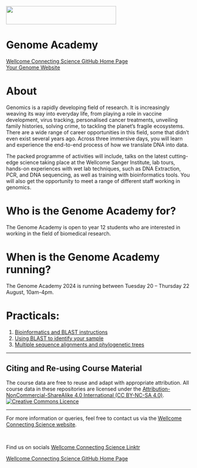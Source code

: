 <img src="https://coursesandconferences.wellcomeconnectingscience.org/wp-content/themes/wcc_courses_and_conferences/dist/assets/svg/logo.svg" width="300" height="50"> 

# Genome Academy

[Wellcome Connecting Science GitHub Home Page](https://github.com/WCSCourses) <br /> 
[Your Genome Website](https://www.yourgenome.org/)

# About

Genomics is a rapidly developing field of research. It is increasingly weaving its way into everyday life, from playing a role in vaccine development, virus tracking, personalised cancer treatments, unveiling family histories, solving crime, to tackling the planet’s fragile ecosystems. There are a wide range of career opportunities in this field, some that didn’t even exist several years ago. Across three immersive days, you will learn and experience the end-to-end process of how we translate DNA into data.

The packed programme of activities will include, talks on the latest cutting-edge science taking place at the Wellcome Sanger Institute, lab tours, hands-on experiences with wet lab techniques, such as DNA Extraction, PCR, and DNA sequencing, as well as training with bioinformatics tools. You will also get the opportunity to meet a range of different staff working in genomics.

# Who is the Genome Academy for?
The Genome Academy is open to year 12 students who are interested in working in the field of biomedical research.

# When is the Genome Academy running?
The Genome Academy 2024 is running between Tuesday 20 – Thursday 22 August, 10am-4pm.


# Practicals:
1. [Bioinformatics and BLAST instructions](https://app.tango.us/app/workflow/02-Bioinformatics-and-BLAST-instructions-b91f7a52046c4cfb92881f92e30fc93a)
2. [Using BLAST to identify your sample](https://app.tango.us/app/workflow/08-Using-BLAST-to-identify-your-sample-787fce2ee4fb418ab27423321d8fc046)
3. [Multiple sequence alignments and phylogenetic trees](https://app.tango.us/app/workflow/09-Multiple-sequence-alignments-and-phylogenetic-trees-2b2d2a4a33314372be730b878e090abb)


******

## Citing and Re-using Course Material

The course data are free to reuse and adapt with appropriate attribution. All course data in these repositories are licensed under the <a rel="license" href="https://creativecommons.org/licenses/by-nc-sa/4.0/">Attribution-NonCommercial-ShareAlike 4.0 International (CC BY-NC-SA 4.0)</a>. <a rel="license" href="http://creativecommons.org/licenses/by/4.0/"><img alt="Creative Commons Licence" style="border-width:0" src="https://i.creativecommons.org/l/by-nc-sa/4.0/88x31.png" /></a><br /> 

---

For more information or queries, feel free to contact us via the [Wellcome Connecting Science website](https://coursesandconferences.wellcomeconnectingscience.org).

<br /> 

Find us on socials [Wellcome Connecting Science Linktr](https://linktr.ee/eventswcs)

[Wellcome Connecting Science GitHub Home Page](https://github.com/WCSCourses) 
